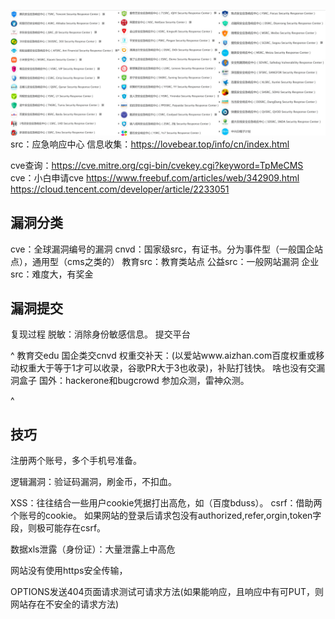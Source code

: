 ![](.topwrite/assets/image_1742481666119.png)
src：应急响应中心
信息收集：<https://lovebear.top/info/cn/index.html>

cve查询：<https://cve.mitre.org/cgi-bin/cvekey.cgi?keyword=TpMeCMS>
cve：小白申请cve
<https://www.freebuf.com/articles/web/342909.html>
<https://cloud.tencent.com/developer/article/2233051>


## **漏洞分类**
cve：全球漏洞编号的漏洞
cnvd：国家级src，有证书。分为事件型（一般国企站点），通用型（cms之类的）
教育src：教育类站点
公益src：一般网站漏洞
企业src：难度大，有奖金

## **漏洞提交**
复现过程
脱敏：消除身份敏感信息。
提交平台

^
教育交edu
国企类交cnvd
权重交补天：(以爱站www.aizhan.com百度权重或移动权重大于等于1才可以收录，谷歌PR大于3也收录)，补贴打钱快。
啥也没有交漏洞盒子
国外：hackerone和bugcrowd
参加众测，雷神众测。

^
## **技巧**

注册两个账号，多个手机号准备。

逻辑漏洞：验证码漏洞，刷金币，不扣血。

XSS：往往结合一些用户cookie凭据打出高危，如（百度bduss）。
csrf：借助两个账号的cookie。
如果网站的登录后请求包没有authorized,refer,orgin,token字段，则极可能存在csrf。


数据xls泄露（身份证）：大量泄露上中高危



网站没有使用https安全传输，

OPTIONS发送404页面请求测试可请求方法(如果能响应，且响应中有可PUT，则网站存在不安全的请求方法)
